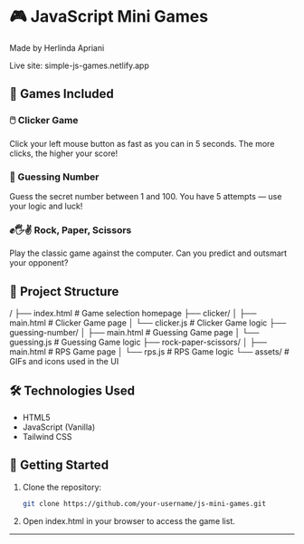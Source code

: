 # 🎮 JavaScript Mini Games

Made by Herlinda Apriani

Live site: simple-js-games.netlify.app

## 🌟 Games Included

### 🖱️ Clicker Game
Click your left mouse button as fast as you can in 5 seconds. The more clicks, the higher your score!

### 🔢 Guessing Number
Guess the secret number between 1 and 100. You have 5 attempts — use your logic and luck!

### ✊🖐✌ Rock, Paper, Scissors
Play the classic game against the computer. Can you predict and outsmart your opponent?

## 📁 Project Structure

/ ├── index.html # Game selection homepage ├── clicker/ │ ├── main.html # Clicker Game page │ └── clicker.js # Clicker Game logic ├── guessing-number/ │ ├── main.html # Guessing Game page │ └── guessing.js # Guessing Game logic ├── rock-paper-scissors/ │ ├── main.html # RPS Game page │ └── rps.js # RPS Game logic └── assets/ # GIFs and icons used in the UI

## 🛠️ Technologies Used

- HTML5
- JavaScript (Vanilla)
- Tailwind CSS

## 🚀 Getting Started

1. Clone the repository:
   ```bash
   git clone https://github.com/your-username/js-mini-games.git

2. Open index.html in your browser to access the game list.


---
